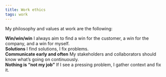 ```yaml
---
title: Work ethics
tags: work
---
```


My philosophy and values at work are the following:

**Win/win/win** I always aim to find a win for the customer, a win for the company, and a win for myself.   
**Solutions** I find solutions, I fix problems.   
**Communicate early and often** My stakeholders and collaborators should know what’s going on continuously.   
**Nothing is “not my job”** If I see a pressing problem, I gather context and fix it.   